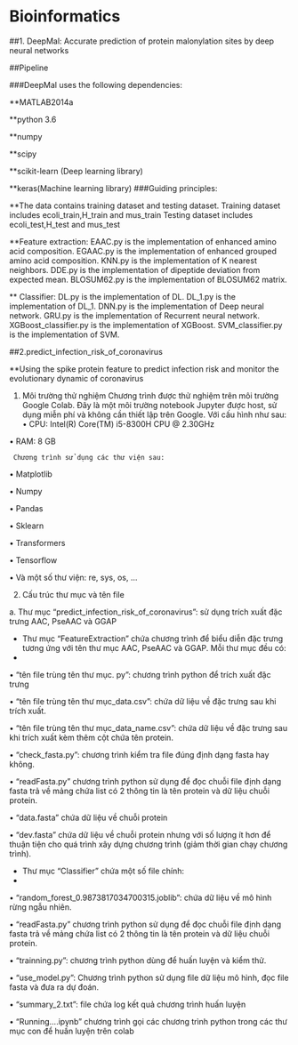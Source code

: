 # Bioinformatics
##1. DeepMal: Accurate prediction of protein malonylation sites by deep neural networks

##Pipeline

###DeepMal uses the following dependencies:

**MATLAB2014a

**python 3.6

**numpy

**scipy

**scikit-learn (Deep learning library)

**keras(Machine learning library)
###Guiding principles:

**The data contains training dataset and testing dataset. Training dataset includes ecoli_train,H_train and mus_train Testing dataset includes ecoli_test,H_test and mus_test

**Feature extraction: EAAC.py is the implementation of enhanced amino acid composition. EGAAC.py is the implementation of enhanced grouped amino acid composition. KNN.py is the implementation of K nearest neighbors. DDE.py is the implementation of dipeptide deviation from expected mean. BLOSUM62.py is the implementation of BLOSUM62 matrix.

** Classifier: DL.py is the implementation of DL. DL_1.py is the implementation of DL_1. DNN.py is the implementation of Deep neural network. GRU.py is the implementation of Recurrent neural network. XGBoost_classifier.py is the implementation of XGBoost. SVM_classifier.py is the implementation of SVM.

##2.predict_infection_risk_of_coronavirus

**Using the spike protein feature to predict infection risk and monitor the evolutionary dynamic of coronavirus
1.	Môi trường thử nghiệm
     Chương trình được thử nghiệm trên môi trường Google Colab. Đây là một môi trường notebook Jupyter được host, sử dụng miễn phí và không cần thiết lập trên Google. Với cấu hình như sau:
•	CPU: Intel(R) Core(TM) i5-8300H CPU @ 2.30GHz 

•	RAM: 8 GB

     Chương trình sử dụng các thư viện sau:
     
•	Matplotlib

•	Numpy

•	Pandas

•	Sklearn

•	Transformers

•	Tensorflow

•	Và một số thư viện: re, sys, os, …

2.	Cấu trúc thư mục và tên file

a.	Thư mục “predict_infection_risk_of_coronavirus”: sử dụng trích xuất đặc trưng AAC, PseAAC và GGAP

-	Thư mục “FeatureExtraction” chứa chương trình để biểu diễn đặc trưng tương ứng với tên thư mục AAC, PseAAC và GGAP. Mỗi thư mục đều có:
-	
•	“tên file trùng tên thư mục. py”: chương trình python để trích xuất đặc trưng

•	“tên file trùng tên thư mục_data.csv”: chứa dữ liệu về đặc trưng sau khi trích xuất.

•	“tên file trùng tên thư mục_data_name.csv”: chứa dữ liệu về đặc trưng sau khi trích xuất kèm thêm cột chứa tên protein.

•	“check_fasta.py”: chương trình kiểm tra file đúng định dạng fasta hay không.

•	“readFasta.py” chương trình python sử dụng để đọc chuỗi file định dạng fasta trả về mảng chứa list có 2 thông tin là tên protein và dữ liệu chuỗi protein.

•	“data.fasta” chứa dữ liệu về chuỗi protein

•	“dev.fasta” chứa dữ liệu về chuỗi protein nhưng với số lượng ít hơn để thuận tiện cho quá trình xây dựng chương trình (giảm thời gian chạy chương trình).

-	Thư mục “Classifier” chứa một số file chính:
-	
•	“random_forest_0.9873817034700315.joblib”: chứa dữ liệu về mô hình rừng ngẫu nhiên.

•	“readFasta.py” chương trình python sử dụng để đọc chuỗi file định dạng fasta trả về mảng chứa list có 2 thông tin là tên protein và dữ liệu chuỗi protein.

•	“trainning.py”: chương trình python dùng để huấn luyện và kiểm thử.

•	“use_model.py”: Chương trình python sử dụng file dữ liệu mô hình, đọc file fasta và đưa ra dự đoán.

•	“summary_2.txt”: file chứa log kết quả chương trình huấn luyện

•	“Running....ipynb” chương trình gọi các chương trình python trong các thư mục con để huấn luyện trên colab


